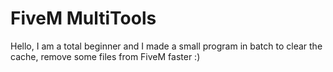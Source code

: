# FiveM MultiTools

Hello, I am a total beginner and I made a small program in batch to clear the cache, remove some files from FiveM faster :)
